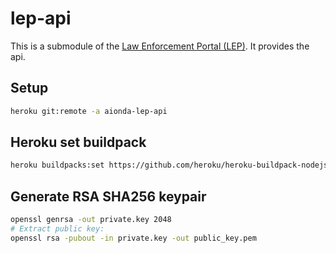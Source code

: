 # lep-api
This is a submodule of the [Law Enforcement Portal (LEP)](https://github.com/AiondaDotCom/lep). It provides the api.


## Setup
```sh
heroku git:remote -a aionda-lep-api
```

## Heroku set buildpack
```sh
heroku buildpacks:set https://github.com/heroku/heroku-buildpack-nodejs -a aionda-lep-api
```

## Generate RSA SHA256 keypair
```sh
openssl genrsa -out private.key 2048
# Extract public key:
openssl rsa -pubout -in private.key -out public_key.pem
```
